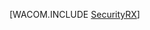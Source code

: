 <properties linkid="develop-dotnet-security" urlDisplayName="Security" pageTitle="Security best practices (.NET) - Azure" metaKeywords="Azure security, intro security Azure, overview Azure security, Azure security basics" description="An introduction to security in Azure." metaCanonical="" services="web-sites,virtual-machines,sql-database,storage,service-bus,active-directory" documentationCenter=".NET" title="" authors="" solutions="" manager="" editor="" />
<tags ms.service="web-sites,virtual-machines,sql-database,storage,service-bus,active-directory"
    ms.date="09/01/2014"
    wacn.date=""
    />

[WACOM.INCLUDE [SecurityRX](../includes/SecurityRX.md)]

  [SecurityRX]: ../includes/SecurityRX.md
